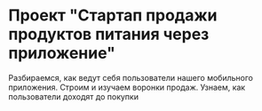 # Проект "Стартап продажи продуктов питания через приложение"
Разбираемся, как ведут себя пользователи нашего мобильного приложения. Строим и изучаем воронки продаж. Узнаем, как пользователи доходят до покупки
